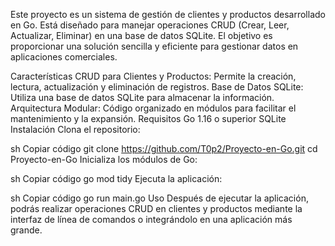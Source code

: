 Este proyecto es un sistema de gestión de clientes y productos desarrollado en Go. Está diseñado para manejar operaciones CRUD (Crear, Leer, Actualizar, Eliminar) en una base de datos SQLite. El objetivo es proporcionar una solución sencilla y eficiente para gestionar datos en aplicaciones comerciales.

Características
CRUD para Clientes y Productos: Permite la creación, lectura, actualización y eliminación de registros.
Base de Datos SQLite: Utiliza una base de datos SQLite para almacenar la información.
Arquitectura Modular: Código organizado en módulos para facilitar el mantenimiento y la expansión.
Requisitos
Go 1.16 o superior
SQLite
Instalación
Clona el repositorio:

sh
Copiar código
git clone https://github.com/T0p2/Proyecto-en-Go.git
cd Proyecto-en-Go
Inicializa los módulos de Go:

sh
Copiar código
go mod tidy
Ejecuta la aplicación:

sh
Copiar código
go run main.go
Uso
Después de ejecutar la aplicación, podrás realizar operaciones CRUD en clientes y productos mediante la interfaz de línea de comandos o integrándolo en una aplicación más grande.

